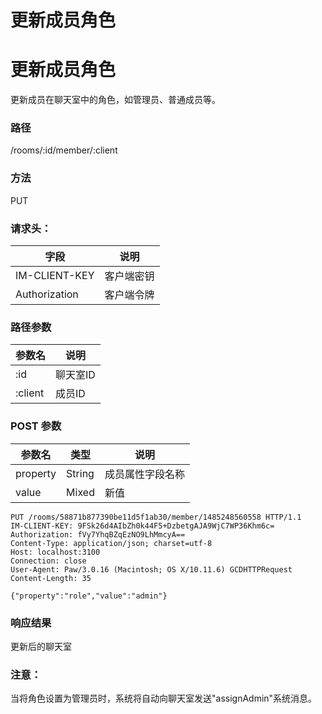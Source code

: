 # 更新成员角色

# 更新成员角色

更新成员在聊天室中的角色，如管理员、普通成员等。

### 路径

/rooms/:id/member/:client

### 方法

PUT

### 请求头：

| 字段         | 说明  |
| ------------- | ------------ |
| IM-CLIENT-KEY | 客户端密钥   |
| Authorization | 客户端令牌 |

### 路径参数

| 参数名    | 说明 |
| ------- | ----------- |
| :id     | 聊天室ID     |
| :client | 成员ID   |

### POST 参数

| 参数名     | 类型   | 说明                |
| -------- | ------ | -------------------------- |
| property | String | 成员属性字段名称 |
| value    | Mixed  | 新值                  |

```
PUT /rooms/58871b877390be11d5f1ab30/member/1485248560558 HTTP/1.1
IM-CLIENT-KEY: 9FSk26d4AIbZh0k44F5+DzbetgAJA9WjC7WP36Khm6c=
Authorization: fVy7YhqBZqEzNO9LhMmcyA==
Content-Type: application/json; charset=utf-8
Host: localhost:3100
Connection: close
User-Agent: Paw/3.0.16 (Macintosh; OS X/10.11.6) GCDHTTPRequest
Content-Length: 35

{"property":"role","value":"admin"}

```

### 响应结果

更新后的聊天室

### 注意：

当将角色设置为管理员时，系统将自动向聊天室发送"assignAdmin"系统消息。